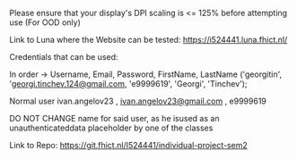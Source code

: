 Please ensure that your display's DPI scaling is <= 125% before attempting use (For OOD only)

Link to Luna where the Website can be tested:
https://i524441.luna.fhict.nl/

Credentials that can be used:

In order -> Username, Email, Password, FirstName, LastName
('georgitin', 'georgi.tinchev.124@gmail.com, 'e9999619', 'Georgi', 'Tinchev'); 

Normal user
ivan.angelov23 , ivan.angelov23@gmail.com , e9999619

DO NOT CHANGE name for said user, as he isused as an
unauthenticateddata placeholder by one of the classes

Link to Repo:
https://git.fhict.nl/I524441/individual-project-sem2
